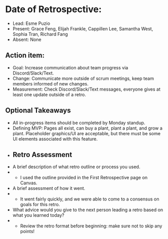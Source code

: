 # Date of Retrospective:

* Lead: Esme Puzio
* Present: Grace Feng, Elijah Frankle, Cappillen Lee, Samantha West, Sophia Tran, Richard Fang
* Absent: None

## Action item:
* Goal: Increase communication about team progress via Discord/Slack/Text.
* Change: Communicate more outside of scrum meetings, keep team members informed of new changes.
* Measurement: Check Discord/Slack/Text messages, everyone gives at least one update outside of a retro.

## Optional Takeaways
* All in-progress items should be completed by Monday standup.
* Defining MVP: Pages all exist, can buy a plant, plant a plant, and grow a plant. Placeholder graphics/UI are acceptable, but there must be some UI elements associated with this feature.
* 
  ## Retro Assessment
* A brief description of what retro outline or process you used.
* * I used the outline provided in the First Retrospective page on Canvas.
* A brief assessment of how it went.
* * It went fairly quickly, and we were able to come to a consensus on goals for this retro. 
* What advice would you give to the next person leading a retro
  based on what you learned today?
* * Review the retro format before beginning: make sure not to skip any points!